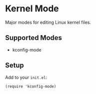 # Kernel Mode

Major modes for editing Linux kernel files.

## Supported Modes

* kconfig-mode

## Setup

Add to your `init.el`:

```elisp
(require 'kconfig-mode)
```


